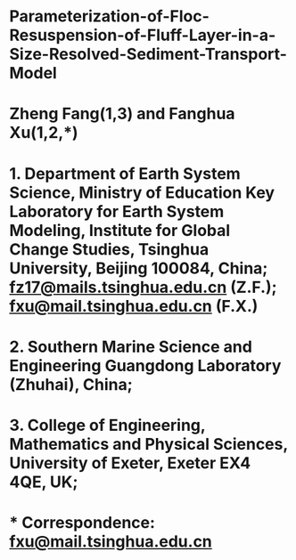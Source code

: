 # Parameterization-of-Floc-Resuspension-of-Fluff-Layer-in-a-Size-Resolved-Sediment-Transport-Model
#
# Zheng Fang(1,3) and Fanghua Xu(1,2,*)
#
# 1. Department of Earth System Science, Ministry of Education Key Laboratory for Earth System Modeling, Institute for Global Change Studies, Tsinghua University, Beijing 100084, China; fz17@mails.tsinghua.edu.cn (Z.F.); fxu@mail.tsinghua.edu.cn (F.X.)
# 2. Southern Marine Science and Engineering Guangdong Laboratory (Zhuhai), China;
# 3. College of Engineering, Mathematics and Physical Sciences, University of Exeter, Exeter EX4 4QE, UK;
# *  Correspondence: fxu@mail.tsinghua.edu.cn
